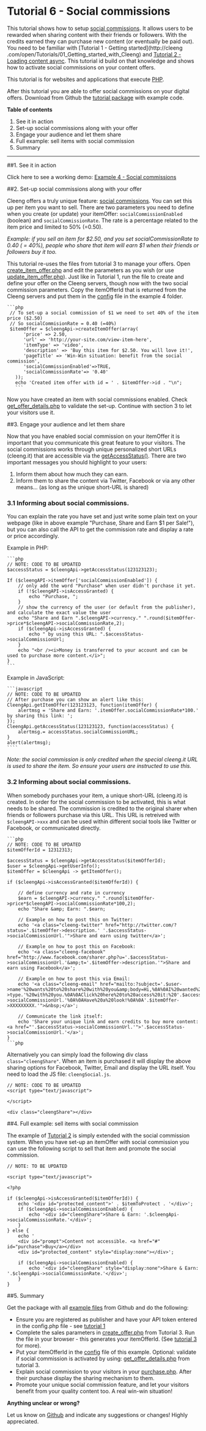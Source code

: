 Tutorial 6 - Social commissions <i class="icon-thumbs-up"></i>
===============================


This tutorial shows how to setup [social commissions](http://cleeng.com/us/features/social-commission/). It allows users to be rewarded when sharing content with their friends
or followers. With the credits earned they can purchase new content (or eventually be paid out). You need to be familiar with [Tutorial 1 - Getting started](http://cleeng
.com/open/Tutorials/01_Getting_started_with_Cleeng) and [Tutorial 2 - Loading content async](http://cleeng.com/open/Tutorials/02_Loading_content_async). This tutorial id build
on that knowledge and shows how to activate social commissions on your content offers.

This tutorial is for websites and applications that execute [PHP](http://php.net).

After this tutorial you are able to offer social commissions on your digital offers. Download from Github the [tutorial package](https://github.com/Cleeng/cleeng-api-tutorials/zipball/master) with example code.

**Table of contents**

1. See it in action
2. Set-up social commissions along with your offer
3. Engage your audience and let them share
4. Full example: sell items with social commission
5. Summary

---

##1. See it in action

Click here to see a working demo: [Example 4 - Social commissions]()

##2. Set-up social commissions along with your offer

Cleeng offers a truly unique feature: [social commissions](http://cleeng.com/us/features/social-commission/). You can set this up per item you want to sell. There are two parameters you need to define when you create (or update) your itemOffer: `socialCommissionEnabled` (boolean) and `socialCommissionRate`. The rate is a percentage related to the item price and limited to 50% (=0.50).

*Example: if you sell an item for $2.50, and you set socialCommissionRate to 0.40 ( = 40%), people who share that item will earn $1 when their friends or followers buy it too.*

This tutorial re-uses the files from tutorial 3 to manage your offers. Open [create_item_offer.php]() and edit the parameters as you wish (or use [update_item_offer.php]()). Just like in Tutorial 1, run the file to create and define your offer on the Cleeng servers, though now with the two social commission parameters. Copy the itemOfferId that is returned from the Cleeng servers and put them in the [config]() file in the example 4 folder.

    ```php
	 // To set-up a social commission of $1 we need to set 40% of the item price ($2.50)
	 // So socialCommisionRate = 0.40 (=40%)
     $itemOffer = $cleengApi->createItemOffer(array(
          'price' => 2.50,
          'url' => 'http://your-site.com/view-item-here',
          'itemType' => 'video',
          'description' => 'Buy this item for $2.50. You will love it!',
          'pageTitle' => 'Win-Win situation: benefit from the social commission',
          'socialCommissionEnabled'=>TRUE,
          'socialCommissionRate'=> '0.40'
       ));
       echo 'Created item offer with id = ' . $itemOffer->id . "\n";
       ```

Now you have created an item with social commissions enabled.  Check [get_offer_details.php]() to validate the set-up. Continue with section 3 to let your visitors use it.

##3. Engage your audience and let them share

Now that you have enabled social commission on your itemOffer it is important that you communicate this great feature to your visitors. The social commissions works through unique personalized short URLs (cleeng.it) that are accessible via the [getAccessStatus()](/v3/Reference/Query_API/Functions/getAccessStatus). There are two important messages you should highlight to your users:

1. Inform them about how much they can earn.
2. Inform them to share the content via Twitter, Facebook or via any other means... (as long as the unique short-URL is shared)

### 3.1 Informing about social commissions.
You can explain the rate you have set and just write some plain text on your webpage (like in above example "Purchase, Share and Earn $1 per Sale!"), but you can also call the API to get the commission rate and display a rate or price accordingly.

Example in PHP:

    ```php
	// NOTE: CODE TO BE UPDATED
	$accessStatus = $cleengApi->getAccessStatus(123123123);

	If ($cleengAPI->itemOffer['socialCommissionEnabled']) {
		// only add the word "Purchase" when user didn't purchase it yet.
		if (!$cleengAPI->isAccessGranted) {
			echo "Purchase, ";
		}
		// show the currency of the user (or default from the publisher), and calculate the exact value the user
		echo "Share and Earn ".$cleengAPI->currency." ".round($itemOffer->price*$cleengAPI->socialCommissionRate,2);
		if ($cleengApi->isAccessGranted) {
			echo " by using this URL: ".$accessStatus->socialCommissionUrl;
		}
		echo "<br /><i>Money is transferred to your account and can be used to purchase more content.</i>";
	}
	```


Example in JavaScript:

    ```javascript
	// NOTE: CODE TO BE UPDATED
	// After purchase you can show an alert like this:
	CleengApi.getItemOffer(123123123, function(itemOffer) {
		alertmsg = 'Share and Earn: '.itemOffer.socialCommissionRate*100.' by sharing this link: ';
	});
	CleengApi.getAccessStatus(123123123, function(accessStatus) {
		alertmsg.= accessStatus.socialCommissionURL;
	}
    alert(alertmsg);
    ````

*Note: the social commission is only credited when the special cleeng.it URL is used to share the item. So ensure your users are instructed to use this.*

### 3.2 Informing about social commissions.
When somebody purchases your item, a unique short-URL (cleeng.it) is created. In order for the social commission to be activated, this is what needs to be shared. The commission is credited to the original sharer when friends or followers purchase via this URL. This URL is retreived with `$cleengAPI->xxx` and can be used within different social tools like Twitter or Facebook, or communicated directly.

    ```php
	// NOTE: CODE TO BE UPDATED
	$itemOfferId = 12312313;

	$accessStatus = $cleengApi->getAccessStatus($itemOfferId);
	$user = $cleengApi->getUserInfo();
	$itemOffer = $cleengApi -> getItemOffer();

	if ($cleengApi->isAccessGranted($itemOfferId)) {

		// define currency and rate in currency
		$earn = $cleengAPI->currency." ".round($itemOffer->price*$cleengAPI->socialCommissionRate*100,2);
		echo "Share &amp; Earn: ".$earn;

		// Example on how to post this on Twitter:
		echo '<a class="cleeng-twitter" href="http://twitter.com/?status='.$itemOffer->description.' '.$accessStatus->socialCommissionUrl.'">Share and earn using twitter</a>';

		// Example on how to post this on Facebook:
		echo '<a class="cleeng-facebook" href="http://www.facebook.com/sharer.php?u='.$accessStatus->socialCommissionUrl.'&amp;t='.$itemOffer->description.'">Share and earn using Facebook</a>';

		// Example on how to post this via Email:
		echo '<a class="cleeng-email" href="mailto:?subject='.$user->name'%20wants%20to%20share%20with%20you&amp;body=Hi,%0A%0AI%20wanted%20to%20share%20this%20'.$itemOffer->type.'%20with%20you.%0A%0AClick%20here%20to%20access%20it:%20'.$accessStatus->socialCommissionUrl.'%0A%0AHave%20a%20look!%0A%0A'.$itemOffer->XXXXXXXXX.'">&nbsp;</a>';

		// Communicate the link itself:
		echo 'Share your unique link and earn credits to buy more content: <a href="'.$accessStatus->socialCommissionUrl.'">'.$accessStatus->socialCommissionUrl.'</a>';
	}
	```php

Alternatively you can simply load the following div class `class="cleengShare"`. When an item is purchased it will display the above sharing options for Facebook, Twitter, Email and display the URL itself. You need to load the JS file: `cleengSocial.js`.

	// NOTE: CODE TO BE UPDATED
	<script type="text/javascript">

	</script>

	<div class="cleengShare"></div>


##4. Full example: sell items with social commission

The example of [Tutorial 2](http://cleeng.com/open/example/02/purchase.php) is simply extended with the social commission system. When you have set-up an itemOffer with social commission you can use the following script to sell that item and promote the social commission.

	// NOTE: TO BE UPDATED

	<script type="text/javascript">

	<?php

	if ($cleengApi->isAccessGranted($itemOfferId)) {
   		echo '<div id="protected_content">' . $itemToProtect . '</div>';
   		if ($cleengApi->socialCommissionEnabled) {
	   		echo '<div id="cleengShare">Share & Earn: '.$cleengApi->socialCommissionRate.'</div>';
		}
	} else {
  		echo '
   		<div id="prompt">Content not accessible. <a href="#" id="purchase">Buy</a></div>
   		<div id="protected_content" style="display:none"></div>';

		if ($cleengApi->socialCommissionEnabled) {
	   		echo '<div id="cleengShare" style="display:none">Share & Earn: '.$cleengApi->socialCommissionRate.'</div>';
		}
	}



##5. Summary

Get the package with all [example files](https://github.com/Cleeng/cleeng-api-tutorials/zipball/master) from Github and do the following:

* Ensure you are registered as publisher and have your API token entered in the config.php file - see [tutorial 1](http://cleeng.com/open/Tutorials/01_Getting_started_with_Cleeng)
* Complete the sales parameters in [create_offer.php]() from Tutorial 3. Run the file in your browser - this generates your itemOfferId. (See [tutorial 3](http://cleeng.com/open/Tutorials/Manage_pay-per-items) for more).
* Put your itemOfferId in the [config]() file of this example. Optional: validate if social commission is activated by using: [get_offer_details.php](http://github.com/cleeng) from tutorial 3.
* Explain social commission to your visitors in your [purchase.php](). After their purchase display the sharing mechanism to them.
* Promote your unique social commission feature, and let your visitors benefit from your quality content too. A real win-win situation!

**Anything unclear or wrong?**

Let us know on [Github](https://github.com/Cleeng/cleeng-api-tutorials/blob/master/01_Getting_started_with_Cleeng.md) and indicate any suggestions or changes! Highly appreciated.
